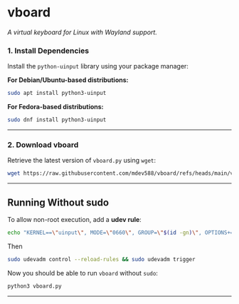 # vboard
*A virtual keyboard for Linux with Wayland support.*


### **1. Install Dependencies**  
Install the `python-uinput` library using your package manager:  

**For Debian/Ubuntu-based distributions:**  
```bash
sudo apt install python3-uinput
```

**For Fedora-based distributions:**  
```bash
sudo dnf install python3-uinput
```
---

### **2. Download vboard**  
Retrieve the latest version of `vboard.py` using `wget`:  
```bash
wget https://raw.githubusercontent.com/mdev588/vboard/refs/heads/main/vboard.py
```

---

## **Running Without sudo**  

To allow non-root execution, add a **udev rule**:  
```bash
echo "KERNEL==\"uinput\", MODE=\"0660\", GROUP=\"$(id -gn)\", OPTIONS+=\"static_node=uinput\"" | sudo tee /usr/lib/udev/rules.d/99-uinput.rules
```
Then 
```bash
sudo udevadm control --reload-rules && sudo udevadm trigger
```

Now you should be able to run `vboard` without `sudo`:  
```bash
python3 vboard.py
```

---
